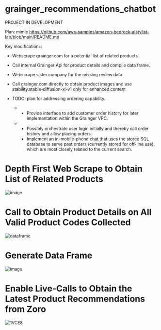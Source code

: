 # grainger_recommendations_chatbot

PROJECT IN DEVELOPMENT

Plan: mimic https://github.com/aws-samples/amazon-bedrock-aistylist-lab/blob/main/README.md

Key modifications: 
  - Webscrape grainger.com for a potential list of related products.
  - Call internal Grainger Api for product details and compile data frame.
  - Webscrape sister company for the missing review data.
  - Call grainger.com directly to obtain product images and use stability.stable-diffusion-xl-v1 only for enhanced content
  
  - TODO: plan for addressing ordering capability.
    - -   Provide interface to add customer order history for later implementation within the Grainger VPC.
    - -   Possibly orchestrate user login initially and thereby call order history and allow placing orders.
      -   Implement an in-mobile-phone chat that uses the stored SQL database to serve past orders (currently stored for off-line use), which are most closely related to the current search.

# Depth First Web Scrape to Obtain List of Related Products
![image](https://github.com/Noel-Niko/grainger_recommendations_chatbot/assets/83922762/f2fb3cad-5a00-448c-94e0-4a82eda0998b)

# Call to Obtain Product Details on All Valid Product Codes Collected
![dataframe](https://github.com/Noel-Niko/grainger_recommendations_chatbot/assets/83922762/aa974628-afae-428c-ae29-3b153b60132c)

# Generate Data Frame
![image](https://github.com/Noel-Niko/grainger_recommendations_chatbot/assets/83922762/179dc571-bf7f-4f86-93b8-9a8915c6b381)

# Enable Live-Calls to Obtain the Latest Product Recommendations from Zoro
![1VCE8](https://github.com/Noel-Niko/graigner_recommendations_chatbot/assets/83922762/d455c98e-e906-42b0-89e0-079e6c772bcd)


